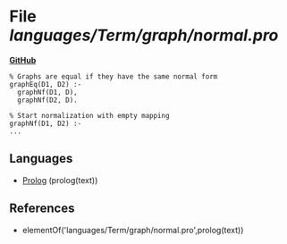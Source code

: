 # File _languages/Term/graph/normal.pro_
**[GitHub](https://github.com/softlang/yas/blob/master/languages/Term/graph/normal.pro)**
```
% Graphs are equal if they have the same normal form
graphEq(D1, D2) :-
  graphNf(D1, D),
  graphNf(D2, D).

% Start normalization with empty mapping
graphNf(D1, D2) :-
...
```

## Languages
* [Prolog](../languages/Prolog.md) (prolog(text))

## References
* elementOf('languages/Term/graph/normal.pro',prolog(text))
